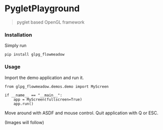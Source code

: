 # PygletPlayground

> pyglet based OpenGL framework

### Installation
Simply run

    pip install glpg_flowmeadow


### Usage
Import the demo application and run it.

    from glpg_flowmeadow.demos.demo import MyScreen
    
    if __name__ == "__main__":
        app = MyScreen(fullscreen=True)
        app.run()

Move around with ASDF and mouse control. Quit application with Q or ESC.

(Images will follow)